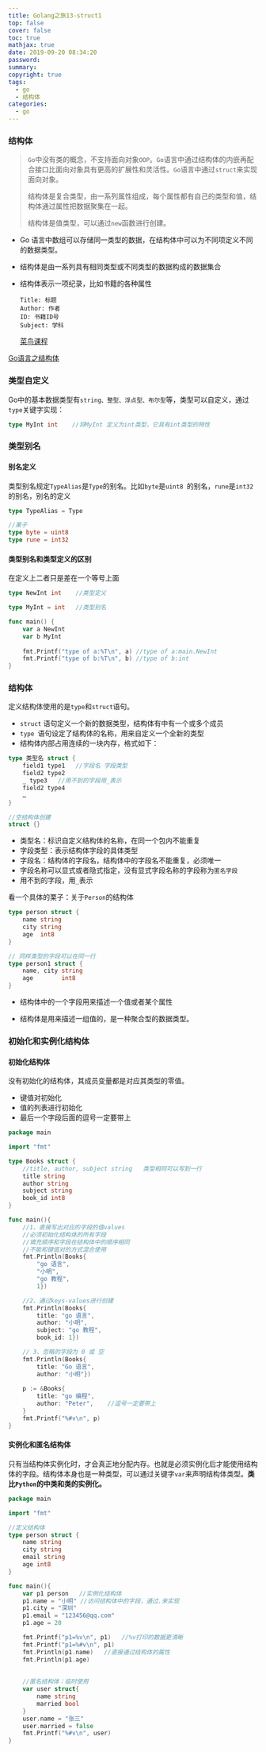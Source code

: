 ```yaml
---
title: Golang之旅13-struct1
top: false
cover: false
toc: true
mathjax: true
date: 2019-09-20 08:34:20
password:
summary:
copyright: true
tags:
  - go
  - 结构体
categories:
  - go
---
```


### 结构体

> `Go`中没有类的概念，不支持面向对象`OOP`。`Go`语言中通过结构体的内嵌再配合接口比面向对象具有更高的扩展性和灵活性。`Go`语言中通过`struct`来实现面向对象。
>
> 结构体是复合类型，由一系列属性组成，每个属性都有自己的类型和值，结构体通过属性把数据聚集在一起。
>
> 结构体是值类型，可以通过`new`函数进行创建。



- Go 语言中数组可以存储同一类型的数据，在结构体中可以为不同项定义不同的数据类型。

- 结构体是由一系列具有相同类型或不同类型的数据构成的数据集合

- 结构体表示一项纪录，比如书籍的各种属性

  ```
  Title: 标题
  Author: 作者
  ID: 书籍ID号
  Subject: 学科
  ```

  [菜鸟课程](https://www.runoob.com/go/go-structures.html)

[Go语言之结构体](https://www.liwenzhou.com/posts/Go/10_struct/)

### 类型自定义

Go中的基本数据类型有`string、整型、浮点型、布尔型`等，类型可以自定义，通过`type`关键字实现：

```go
type MyInt int    //将MyInt 定义为int类型，它具有int类型的特性
```



<!-- MORE -->

### 类型别名

#### 别名定义

类型别名规定`TypeAlias`是`Type`的别名。比如`byte`是`uint8 `的别名，`rune`是`int32`的别名，别名的定义

```go
type TypeAlias = Type

//栗子
type byte = uint8
type rune = int32
```

#### 类型别名和类型定义的区别

在定义上二者只是差在一个等号上面

```go
type NewInt int    //类型定义

type MyInt = int   //类型别名

func main() {
	var a NewInt
	var b MyInt
	
	fmt.Printf("type of a:%T\n", a) //type of a:main.NewInt
	fmt.Printf("type of b:%T\n", b) //type of b:int
}
```



### 结构体

定义结构体使用的是`type`和`struct`语句。

- `struct` 语句定义一个新的数据类型，结构体有中有一个或多个成员
- `type `语句设定了结构体的名称，用来自定义一个全新的类型
- 结构体内部占用连续的一块内存，格式如下：

```go
type 类型名 struct {
    field1 type1   //字段名 字段类型
    field2 type2
    _ type3   //用不到的字段用_表示  
    field2 type4  
    …
}

//空结构体创建
struct {}
```

- 类型名：标识自定义结构体的名称，在同一个包内不能重复
- 字段类型：表示结构体字段的具体类型
- 字段名：结构体的字段名，结构体中的字段名不能重复，必须唯一
- 字段名称可以显式或者隐式指定，没有显式字段名称的字段称为`匿名字段`
- 用不到的字段，用`_`表示

看一个具体的栗子：关于`Person`的结构体

```go
type person struct {
	name string
	city string
	age  int8
}

// 同样类型的字段可以在同一行
type person1 struct {
	name, city string
	age        int8
}
```

- 结构体中的一个字段用来描述一个值或者某个属性

- 结构体是用来描述一组值的，是一种聚合型的数据类型。



### 初始化和实例化结构体

#### 初始化结构体

没有初始化的结构体，其成员变量都是对应其类型的零值。

- 键值对初始化
- 值的列表进行初始化
- 最后一个字段后面的逗号一定要带上

```go
package main

import "fmt"

type Books struct {
    //title, author, subject string   类型相同可以写到一行
	title string
	author string
	subject string
	book_id int8
}

func main(){
	//1、直接写出对应的字段的值values
    //必须初始化结构体的所有字段
    //填充顺序和字段在结构体中的顺序相同
    //不能和键值对的方式混合使用
	fmt.Println(Books{
		"go 语言",
		"小明",
		"go 教程",
		1})

	//2、通过keys-values进行创建
	fmt.Println(Books{
		title: "go 语言",
		author: "小明",
		subject: "go 教程",
		book_id: 1})

	// 3、忽略的字段为 0 或 空
	fmt.Println(Books{
		title: "Go 语言",
		author: "小明"})
    
    p := &Books{
		title: "go 编程",
		author: "Peter",    //逗号一定要带上
	}
	fmt.Printf("%#v\n", p)
}
```



#### 实例化和匿名结构体

只有当结构体实例化时，才会真正地分配内存。也就是必须实例化后才能使用结构体的字段。结构体本身也是一种类型，可以通过关键字`var`来声明结构体类型。**类比`Python`的中类和类的实例化。**

```go
package main

import "fmt"

//定义结构体
type person struct {
	name string
	city string
	email string
	age int8
}

func main(){
	var p1 person   //实例化结构体
	p1.name = "小明" //访问结构体中的字段，通过.来实现
	p1.city = "深圳"
	p1.email = "123456@qq.com"
	p1.age = 20

	fmt.Printf("p1=%v\n", p1)   //%v打印的数据更清晰
	fmt.Printf("p1=%#v\n", p1)
    fmt.Println(p1.name)   //直接通过结构体的属性
	fmt.Println(p1.age)
    
    
    //匿名结构体：临时使用
	var user struct{
		name string
		married bool
	}
	user.name = "张三"
	user.married = false
	fmt.Printf("%#v\n", user)
}
```



